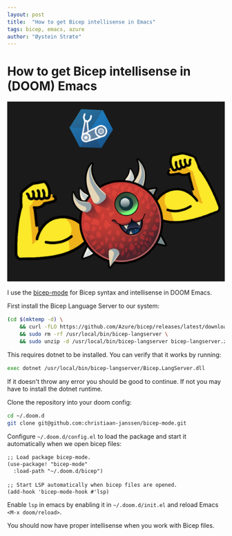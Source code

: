 ```yaml
---
layout: post
title:  "How to get Bicep intellisense in Emacs"
tags: bicep, emacs, azure
author: "Øystein Stræte"
---
```


# How to get Bicep intellisense in (DOOM) Emacs

![DOOM Emacs Bicep](/docs/assets/doom-emacs-bicep.png)

I use the [bicep-mode](https://github.com/christiaan-janssen/bicep-mode) for Bicep syntax and intellisense in DOOM Emacs. 

First install the Bicep Language Server to our system: 

```sh 
(cd $(mktemp -d) \
    && curl -fLO https://github.com/Azure/bicep/releases/latest/download/bicep-langserver.zip \
    && sudo rm -rf /usr/local/bin/bicep-langserver \
    && sudo unzip -d /usr/local/bin/bicep-langserver bicep-langserver.zip)

```

This requires dotnet to be installed. You can verify that it works by running:

```sh
exec dotnet /usr/local/bin/bicep-langserver/Bicep.LangServer.dll

```

If it doesn't throw any error you should be good to continue. If not you may have to install the dotnet runtime. 

Clone the repository into your doom config: 

```sh
cd ~/.doom.d
git clone git@github.com:christiaan-janssen/bicep-mode.git

```

Configure `~/.doom.d/config.el` to load the package and start it automatically when we open bicep files:

```
;; Load package bicep-mode.
(use-package! "bicep-mode"
  :load-path "~/.doom.d/bicep")

;; Start LSP automatically when bicep files are opened.
(add-hook 'bicep-mode-hook #'lsp)

```

Enable `lsp` in emacs by enabling it in `~/.doom.d/init.el` and reload Emacs `<M-x doom/reload>`.

You should now have proper intellisense when you work with Bicep files.
